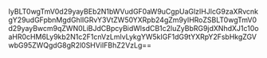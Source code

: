 IyBLT0wgTmV0d29yayBEb2N1bWVudGF0aW9uCgpUaGlzIHJlcG9zaXRvcnkgY29udGFpbnMgdGhlIGRvY3VtZW50YXRpb24gZm9yIHRoZSBLT0wgTmV0d29yayBwcm9qZWN0LiBJdCBpcyBidWlsdCB1c2luZyBbRG9jdXNhdXJ1c10oaHR0cHM6Ly9kb2N1c2F1cnVzLmlvLykgYW5kIGF1dG9tYXRpY2FsbHkgZGVwbG95ZWQgdG8gR2l0SHViIFBhZ2VzLg==